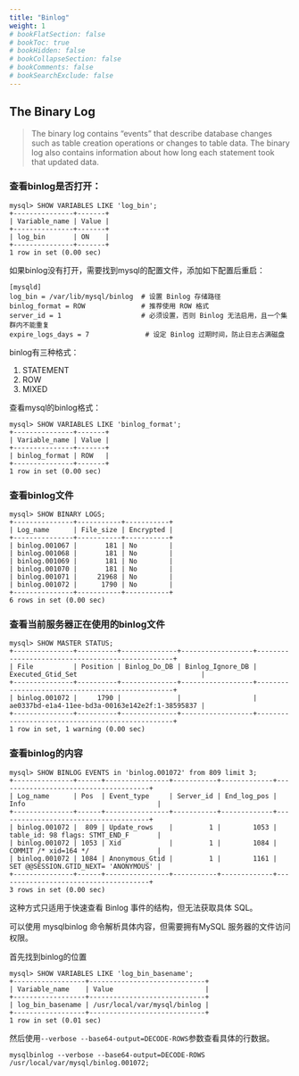```yaml
---
title: "Binlog"
weight: 1
# bookFlatSection: false
# bookToc: true
# bookHidden: false
# bookCollapseSection: false
# bookComments: false
# bookSearchExclude: false
---
```


## The Binary Log

> The binary log contains “events” that describe database changes such as table creation operations or changes to table data.
The binary log also contains information about how long each statement took that updated data. 

### 查看binlog是否打开：

```
mysql> SHOW VARIABLES LIKE 'log_bin';
+---------------+-------+
| Variable_name | Value |
+---------------+-------+
| log_bin       | ON    |
+---------------+-------+
1 row in set (0.00 sec)
```

如果binlog没有打开，需要找到mysql的配置文件，添加如下配置后重启：
```
[mysqld]
log_bin = /var/lib/mysql/binlog  # 设置 Binlog 存储路径
binlog_format = ROW              # 推荐使用 ROW 格式
server_id = 1                    # 必须设置，否则 Binlog 无法启用，且一个集群内不能重复
expire_logs_days = 7              # 设定 Binlog 过期时间，防止日志占满磁盘
```

binlog有三种格式：
1. STATEMENT
2. ROW
3. MIXED

查看mysql的binlog格式：
```
mysql> SHOW VARIABLES LIKE 'binlog_format';
+---------------+-------+
| Variable_name | Value |
+---------------+-------+
| binlog_format | ROW   |
+---------------+-------+
1 row in set (0.00 sec)
```

### 查看binlog文件

```
mysql> SHOW BINARY LOGS;
+---------------+-----------+-----------+
| Log_name      | File_size | Encrypted |
+---------------+-----------+-----------+
| binlog.001067 |       181 | No        |
| binlog.001068 |       181 | No        |
| binlog.001069 |       181 | No        |
| binlog.001070 |       181 | No        |
| binlog.001071 |     21968 | No        |
| binlog.001072 |      1790 | No        |
+---------------+-----------+-----------+
6 rows in set (0.00 sec)
```

### 查看当前服务器正在使用的binlog文件

```
mysql> SHOW MASTER STATUS;
+---------------+----------+--------------+------------------+-------------------------------------------------+
| File          | Position | Binlog_Do_DB | Binlog_Ignore_DB | Executed_Gtid_Set                               |
+---------------+----------+--------------+------------------+-------------------------------------------------+
| binlog.001072 |     1790 |              |                  | ae0337bd-e1a4-11ee-bd3a-00163e142e2f:1-38595837 |
+---------------+----------+--------------+------------------+-------------------------------------------------+
1 row in set, 1 warning (0.00 sec)
```

### 查看binlog的内容

```
mysql> SHOW BINLOG EVENTS in 'binlog.001072' from 809 limit 3;
+---------------+------+----------------+-----------+-------------+--------------------------------------+
| Log_name      | Pos  | Event_type     | Server_id | End_log_pos | Info                                 |
+---------------+------+----------------+-----------+-------------+--------------------------------------+
| binlog.001072 |  809 | Update_rows    |         1 |        1053 | table_id: 98 flags: STMT_END_F       |
| binlog.001072 | 1053 | Xid            |         1 |        1084 | COMMIT /* xid=164 */                 |
| binlog.001072 | 1084 | Anonymous_Gtid |         1 |        1161 | SET @@SESSION.GTID_NEXT= 'ANONYMOUS' |
+---------------+------+----------------+-----------+-------------+--------------------------------------+
3 rows in set (0.00 sec)
```

这种方式只适用于快速查看 Binlog 事件的结构，但无法获取具体 SQL。

可以使用 mysqlbinlog 命令解析具体内容，但需要拥有MySQL 服务器的文件访问权限。

首先找到binlog的位置

```
mysql> SHOW VARIABLES LIKE 'log_bin_basename';
+------------------+-----------------------------+
| Variable_name    | Value                       |
+------------------+-----------------------------+
| log_bin_basename | /usr/local/var/mysql/binlog |
+------------------+-----------------------------+
1 row in set (0.01 sec)
```

然后使用`--verbose --base64-output=DECODE-ROWS`参数查看具体的行数据。
```
mysqlbinlog --verbose --base64-output=DECODE-ROWS /usr/local/var/mysql/binlog.001072;
```



